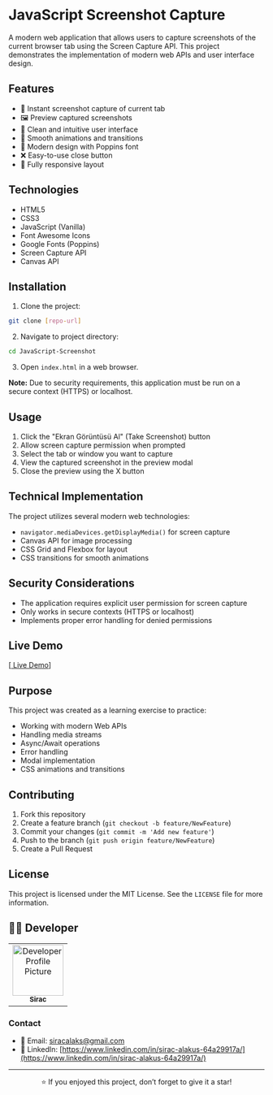 # JavaScript Screenshot Capture

A modern web application that allows users to capture screenshots of the current browser tab using the Screen Capture API. This project demonstrates the implementation of modern web APIs and user interface design.

## Features

- 📸 Instant screenshot capture of current tab
- 🖼️ Preview captured screenshots
- 🎯 Clean and intuitive user interface
- 💫 Smooth animations and transitions
- 🎨 Modern design with Poppins font
- ❌ Easy-to-use close button
- 📱 Fully responsive layout

## Technologies

- HTML5
- CSS3
- JavaScript (Vanilla)
- Font Awesome Icons
- Google Fonts (Poppins)
- Screen Capture API
- Canvas API

## Installation

1. Clone the project:
```bash
git clone [repo-url]
```

2. Navigate to project directory:
```bash
cd JavaScript-Screenshot
```

3. Open `index.html` in a web browser.

**Note:** Due to security requirements, this application must be run on a secure context (HTTPS) or localhost.

## Usage

1. Click the "Ekran Görüntüsü Al" (Take Screenshot) button
2. Allow screen capture permission when prompted
3. Select the tab or window you want to capture
4. View the captured screenshot in the preview modal
5. Close the preview using the X button

## Technical Implementation

The project utilizes several modern web technologies:
- `navigator.mediaDevices.getDisplayMedia()` for screen capture
- Canvas API for image processing
- CSS Grid and Flexbox for layout
- CSS transitions for smooth animations

## Security Considerations

- The application requires explicit user permission for screen capture
- Only works in secure contexts (HTTPS or localhost)
- Implements proper error handling for denied permissions

## Live Demo

[[ Live Demo](https://javascript-screenshot.netlify.app/)]

## Purpose

This project was created as a learning exercise to practice:
- Working with modern Web APIs
- Handling media streams
- Async/Await operations
- Error handling
- Modal implementation
- CSS animations and transitions

## Contributing

1. Fork this repository
2. Create a feature branch (`git checkout -b feature/NewFeature`)
3. Commit your changes (`git commit -m 'Add new feature'`)
4. Push to the branch (`git push origin feature/NewFeature`)
5. Create a Pull Request

## License

This project is licensed under the MIT License. See the `LICENSE` file for more information.

## 👨‍💻 Developer

<table>
  <tr>
    <td align="center">
      <a href="https://github.com/siracalaks">
        <img src="https://github.com/siracalaks.png" width="100px;" alt="Developer Profile Picture"/>
        <br />
        <sub><b>Sirac</b></sub>
      </a>
    </td>
  </tr>
</table>

### Contact
- 📧 Email: [siracalaks@gmail.com](mailto:email@example.com)
- 💼 LinkedIn: [https://www.linkedin.com/in/sirac-alakus-64a29917a/](https://www.linkedin.com/in/sirac-alakus-64a29917a/)

---

<div align="center">

⭐️ If you enjoyed this project, don’t forget to give it a star!

</div>
